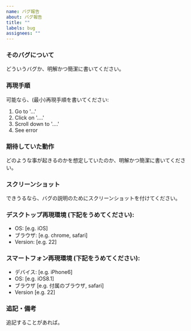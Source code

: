 ```yaml
---
name: バグ報告
about: バグ報告
title: ""
labels: bug
assignees: ""
---
```


### そのバグについて

どういうバグか、明解かつ簡潔に書いてください。

### 再現手順

可能なら、(最小)再現手順を書いてください:

1. Go to '...'
2. Click on '....'
3. Scroll down to '....'
4. See error

### 期待していた動作

どのような事が起きるのかを想定していたのか、明解かつ簡潔に書いてください。

### スクリーンショット

できうるなら、バグの説明のためにスクリーンショットを付けてください。

### デスクトップ再現環境 (下記をうめてください):

- OS: [e.g. iOS]
- ブラウザ: [e.g. chrome, safari]
- Version: [e.g. 22]

### スマートフォン再現環境 (下記をうめてください):

- デバイス: [e.g. iPhone6]
- OS: [e.g. iOS8.1]
- ブラウザ [e.g. 付属のブラウザ, safari]
- Version [e.g. 22]

### 追記・備考

追記することがあれば。
